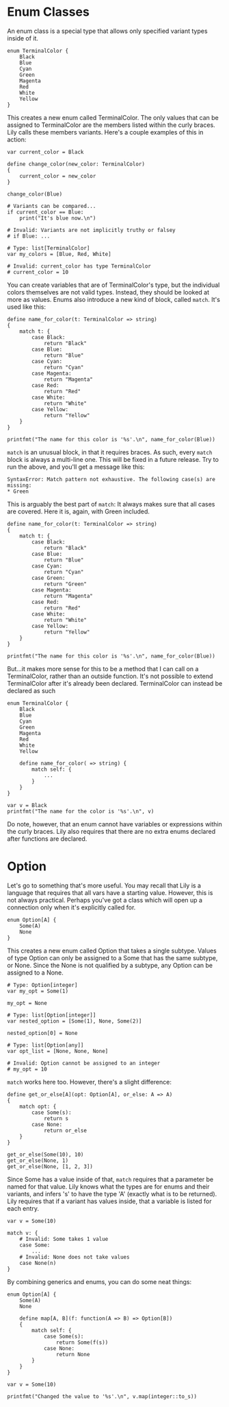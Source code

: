 Enum Classes
============

An enum class is a special type that allows only specified variant types inside of it. 

```
enum TerminalColor {
    Black
    Blue
    Cyan
    Green
    Magenta
    Red
    White
    Yellow
}
```

This creates a new enum called TerminalColor. The only values that can be assigned to TerminalColor are the members listed within the curly braces. Lily calls these members variants. Here's a couple examples of this in action:

```
var current_color = Black

define change_color(new_color: TerminalColor)
{
    current_color = new_color
}

change_color(Blue)

# Variants can be compared...
if current_color == Blue:
    print("It's blue now.\n")

# Invalid: Variants are not implicitly truthy or falsey
# if Blue: ...

# Type: list[TerminalColor]
var my_colors = [Blue, Red, White]

# Invalid: current_color has type TerminalColor
# current_color = 10
```

You can create variables that are of TerminalColor's type, but the individual colors themselves are not valid types. Instead, they should be looked at more as values. Enums also introduce a new kind of block, called `match`. It's used like this:

```
define name_for_color(t: TerminalColor => string)
{
    match t: {
        case Black:
            return "Black"
        case Blue:
            return "Blue"
        case Cyan:
            return "Cyan"
        case Magenta:
            return "Magenta"
        case Red:
            return "Red"
        case White:
            return "White"
        case Yellow:
            return "Yellow"
    }
}

printfmt("The name for this color is '%s'.\n", name_for_color(Blue))
```

`match` is an unusual block, in that it requires braces. As such, every `match` block is always a multi-line one. This will be fixed in a future release. Try to run the above, and you'll get a message like this:

```
SyntaxError: Match pattern not exhaustive. The following case(s) are missing:
* Green
```

This is arguably the best part of `match`: It always makes sure that all cases are covered. Here it is, again, with Green included.

```
define name_for_color(t: TerminalColor => string)
{
    match t: {
        case Black:
            return "Black"
        case Blue:
            return "Blue"
        case Cyan:
            return "Cyan"
        case Green:
            return "Green"
        case Magenta:
            return "Magenta"
        case Red:
            return "Red"
        case White:
            return "White"
        case Yellow:
            return "Yellow"
    }
}

printfmt("The name for this color is '%s'.\n", name_for_color(Blue))

```

But...it makes more sense for this to be a method that I can call on a TerminalColor, rather than an outside function. It's not possible to extend TerminalColor after it's already been declared. TerminalColor can instead be declared as such

```
enum TerminalColor {
    Black
    Blue
    Cyan
    Green
    Magenta
    Red
    White
    Yellow

    define name_for_color( => string) {
        match self: {
            ...
        }
    }
}

var v = Black
printfmt("The name for the color is '%s'.\n", v)
```

Do note, however, that an enum cannot have variables or expressions within the curly braces. Lily also requires that there are no extra enums declared after functions are declared.

# Option

Let's go to something that's more useful. You may recall that Lily is a language that requires that all vars have a starting value. However, this is not always practical. Perhaps you've got a class which will open up a connection only when it's explicitly called for.

```
enum Option[A] {
    Some(A)
    None
}
```

This creates a new enum called Option that takes a single subtype. Values of type Option can only be assigned to a Some that has the same subtype, or None. Since the None is not qualified by a subtype, any Option can be assigned to a None.

```
# Type: Option[integer]
var my_opt = Some(1)

my_opt = None

# Type: list[Option[integer]]
var nested_option = [Some(1), None, Some(2)]

nested_option[0] = None

# Type: list[Option[any]]
var opt_list = [None, None, None]

# Invalid: Option cannot be assigned to an integer
# my_opt = 10
```

`match` works here too. However, there's a slight difference:

```
define get_or_else[A](opt: Option[A], or_else: A => A)
{
    match opt: {
        case Some(s):
            return s
        case None:
            return or_else
    }
}

get_or_else(Some(10), 10)
get_or_else(None, 1)
get_or_else(None, [1, 2, 3])
```

Since Some has a value inside of that, `match` requires that a parameter be named for that value. Lily knows what the types are for enums and their variants, and infers 's' to have the type 'A' (exactly what is to be returned). Lily requires that if a variant has values inside, that a variable is listed for each entry.

```
var v = Some(10)

match v: {
    # Invalid: Some takes 1 value
    case Some: 
        ...
    # Invalid: None does not take values
    case None(n)
}
```

By combining generics and enums, you can do some neat things:

```
enum Option[A] {
    Some(A)
    None

    define map[A, B](f: function(A => B) => Option[B])
    {
        match self: {
            case Some(s):
                return Some(f(s))
            case None:
                return None
        }
    }
}

var v = Some(10)

printfmt("Changed the value to '%s'.\n", v.map(integer::to_s))
```
